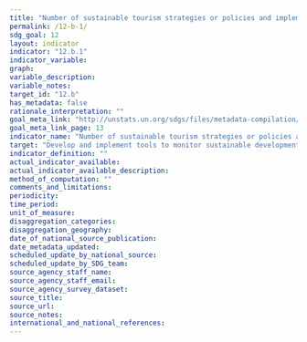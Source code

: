 ```yaml
---
title: "Number of sustainable tourism strategies or policies and implemented action plans with agreed monitoring and evaluation tools"
permalink: /12-b-1/
sdg_goal: 12
layout: indicator
indicator: "12.b.1"
indicator_variable: 
graph: 
variable_description: 
variable_notes: 
target_id: "12.b"
has_metadata: false
rationale_interpretation: ""
goal_meta_link: "http://unstats.un.org/sdgs/files/metadata-compilation/Metadata-Goal-12.pdf"
goal_meta_link_page: 13
indicator_name: "Number of sustainable tourism strategies or policies and implemented action plans with agreed monitoring and evaluation tools"
target: "Develop and implement tools to monitor sustainable development impacts for sustainable tourism that creates jobs and promotes local culture and products."
indicator_definition: ""
actual_indicator_available: 
actual_indicator_available_description: 
method_of_computation: ""
comments_and_limitations: 
periodicity: 
time_period: 
unit_of_measure: 
disaggregation_categories: 
disaggregation_geography: 
date_of_national_source_publication: 
date_metadata_updated: 
scheduled_update_by_national_source: 
scheduled_update_by_SDG_team: 
source_agency_staff_name: 
source_agency_staff_email: 
source_agency_survey_dataset: 
source_title: 
source_url: 
source_notes: 
international_and_national_references: 
---
```


